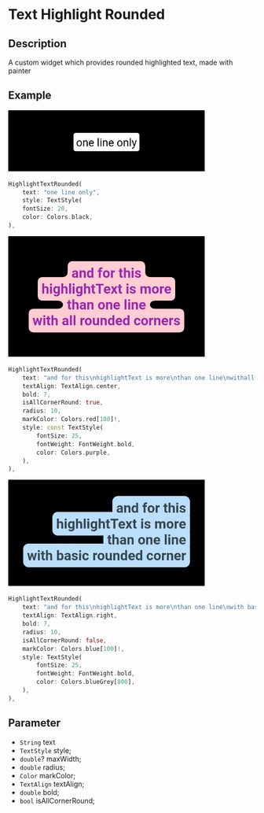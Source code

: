 # Text Highlight Rounded

## Description

A custom widget which provides rounded highlighted text, made with painter

## Example

<a href="https://github.com/arif-pandu/text_highlight_rounded/tree/main/example/1.png">
   <img src="example/1.png" alt="example-1" width=400>
</a>


```dart
HighlightTextRounded(
    text: "one line only",
    style: TextStyle(
    fontSize: 20,
    color: Colors.black,
),
```

<a href="https://github.com/arif-pandu/text_highlight_rounded/tree/main/example/2.png">
   <img src="example/2.png" alt="example-2" width=400>
</a>

```dart
HighlightTextRounded(
    text: "and for this\nhighlightText is more\nthan one line\nwithall rounded corners",
    textAlign: TextAlign.center,
    bold: 7,
    isAllCornerRound: true,
    radius: 10,
    markColor: Colors.red[100]!,
    style: const TextStyle(
        fontSize: 25,
        fontWeight: FontWeight.bold,
        color: Colors.purple,
    ),
),
```


<a href="https://github.com/arif-pandu/text_highlight_rounded/tree/main/example/3.png">
   <img src="example/3.png" alt="example-3" width=400>
</a>

```dart
HighlightTextRounded(
    text: "and for this\nhighlightText is more\nthan one line\nwith basic rounded corner",
    textAlign: TextAlign.right,
    bold: 7,
    radius: 10,
    isAllCornerRound: false,
    markColor: Colors.blue[100]!,
    style: TextStyle(
        fontSize: 25,
        fontWeight: FontWeight.bold,
        color: Colors.blueGrey[800],
    ),
),
```

## Parameter
- `String` text
- `TextStyle` style;
- `double`? maxWidth;
- `double` radius;
- `Color` markColor;
- `TextAlign` textAlign;
- `double` bold;
- `bool` isAllCornerRound;


